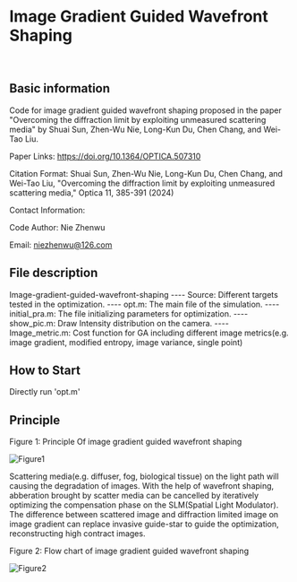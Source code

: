# Image Gradient Guided Wavefront Shaping
​
## Basic information

Code for image gradient guided wavefront shaping proposed in the paper "Overcoming the diffraction limit by exploiting unmeasured scattering media" by Shuai Sun, Zhen-Wu Nie, Long-Kun Du, Chen Chang, and Wei-Tao Liu. 

Paper Links: https://doi.org/10.1364/OPTICA.507310

​Citation Format: Shuai Sun, Zhen-Wu Nie, Long-Kun Du, Chen Chang, and Wei-Tao Liu, "Overcoming the diffraction limit by exploiting unmeasured scattering media," Optica 11, 385-391 (2024) 

Contact Information:

Code Author: Nie Zhenwu

Email: niezhenwu@126.com

## File description

Image-gradient-guided-wavefront-shaping
---- Source: Different targets tested in the optimization.
---- opt.m: The main file of the simulation.
---- initial_pra.m: The file initializing parameters for optimization.
---- show_pic.m: Draw Intensity distribution on the camera.
---- Image_metric.m: Cost function for GA including different image metrics(e.g. image gradient, modified entropy, image variance, single point) 

## How to Start

Directly run 'opt.m'

## Principle

Figure 1: Principle Of image gradient guided wavefront shaping

![Figure1](https://github.com/Peakmit/Image-gradient-guided-wavefront-shaping/assets/46422710/079af191-4da0-4841-a161-77b75dfbcdda)

Scattering media(e.g. diffuser, fog, biological tissue) on the light path will causing the degradation of images. With the help of wavefront shaping, abberation brought by scatter media can be cancelled by iteratively optimizing the compensation phase on the SLM(Spatial Light Modulator). The difference between scattered image and diffraction limited image on image gradient can replace invasive guide-star to guide the optimization, reconstructing high contract images.

Figure 2: Flow chart of image gradient guided wavefront shaping

![Figure2](https://github.com/Peakmit/Image-gradient-guided-wavefront-shaping/assets/46422710/abc481e6-64e9-4e59-beaa-2d187d90262e)





